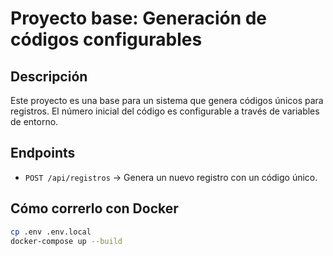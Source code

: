# Proyecto base: Generación de códigos configurables

## Descripción
Este proyecto es una base para un sistema que genera códigos únicos para registros.
El número inicial del código es configurable a través de variables de entorno.

## Endpoints

- `POST /api/registros` → Genera un nuevo registro con un código único.

## Cómo correrlo con Docker

```bash
cp .env .env.local
docker-compose up --build
```
